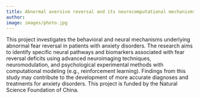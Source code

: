 ```yaml
---
title: Abnormal aversive reversal and its neurocomputational mechanisms in patients with anxiety disorders
author: 
image: images/photo.jpg
---
```


This project investigates the behavioral and neural mechanisms underlying abnormal fear reversal in patients with anxiety disorders. The research aims to identify specific neural pathways and biomarkers associated with fear reversal deficits using advanced neuroimaging techniques, neuromodulation, and psychological experimental methods with computational modeling (e.g., reinforcement learning). Findings from this study may contribute to the development of more accurate diagnoses and treatments for anxiety disorders. This project is funded by the Natural Science Foundation of China.